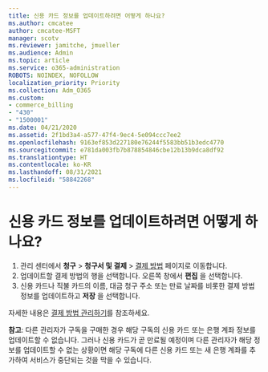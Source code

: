 ```yaml
---
title: 신용 카드 정보를 업데이트하려면 어떻게 하나요?
ms.author: cmcatee
author: cmcatee-MSFT
manager: scotv
ms.reviewer: jamitche, jmueller
ms.audience: Admin
ms.topic: article
ms.service: o365-administration
ROBOTS: NOINDEX, NOFOLLOW
localization_priority: Priority
ms.collection: Adm_O365
ms.custom:
- commerce_billing
- "430"
- "1500001"
ms.date: 04/21/2020
ms.assetid: 2f1bd3a4-a577-47f4-9ec4-5e094ccc7ee2
ms.openlocfilehash: 9163ef853d227180e76244f5583bb51b3edc4770
ms.sourcegitcommit: e781da003fb7b878854846cbe12b13b9dca8df92
ms.translationtype: HT
ms.contentlocale: ko-KR
ms.lasthandoff: 08/31/2021
ms.locfileid: "58842268"
---
```

# <a name="how-do-i-update-my-credit-card-information"></a>신용 카드 정보를 업데이트하려면 어떻게 하나요?

1. 관리 센터에서 **청구** > **청구서 및 결제** > [결제 방법](https://go.microsoft.com/fwlink/p/?linkid=2018806) 페이지로 이동합니다.
2. 업데이트할 결제 방법의 행을 선택합니다. 오른쪽 창에서 **편집** 을 선택합니다.
3. 신용 카드나 직불 카드의 이름, 대금 청구 주소 또는 만료 날짜를 비롯한 결제 방법 정보를 업데이트하고 **저장** 을 선택합니다.

자세한 내용은 [결제 방법 관리하기](https://docs.microsoft.com/microsoft-365/commerce/billing-and-payments/manage-payment-methods)를 참조하세요.

**참고**: 다른 관리자가 구독을 구매한 경우 해당 구독의 신용 카드 또는 은행 계좌 정보를 업데이트할 수 없습니다. 그러나 신용 카드가 곧 만료될 예정이며 다른 관리자가 해당 정보를 업데이트할 수 없는 상황이면 해당 구독에 다른 신용 카드 또는 새 은행 계좌를 추가하여 서비스가 중단되는 것을 막을 수 있습니다.